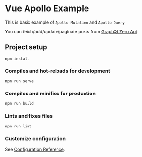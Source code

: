 # Vue Apollo Example

This is basic example of `Apollo Mutation` and `Apollo Query`

You can fetch/add/update/paginate posts from [GraphQLZero Api](https://graphqlzero.almansi.me/api)

## Project setup
```
npm install
```

### Compiles and hot-reloads for development
```
npm run serve
```

### Compiles and minifies for production
```
npm run build
```

### Lints and fixes files
```
npm run lint
```

### Customize configuration
See [Configuration Reference](https://cli.vuejs.org/config/).

